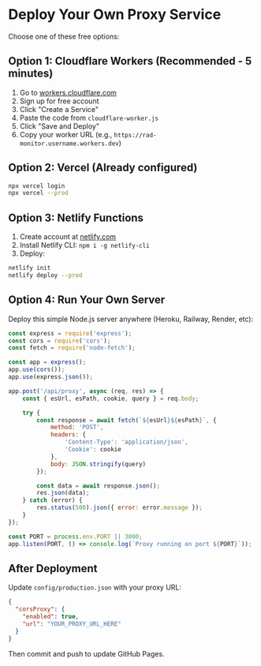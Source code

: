 # Deploy Your Own Proxy Service

Choose one of these free options:

## Option 1: Cloudflare Workers (Recommended - 5 minutes)

1. Go to [workers.cloudflare.com](https://workers.cloudflare.com)
2. Sign up for free account
3. Click "Create a Service"
4. Paste the code from `cloudflare-worker.js`
5. Click "Save and Deploy"
6. Copy your worker URL (e.g., `https://rad-monitor.username.workers.dev`)

## Option 2: Vercel (Already configured)

```bash
npx vercel login
npx vercel --prod
```

## Option 3: Netlify Functions

1. Create account at [netlify.com](https://netlify.com)
2. Install Netlify CLI: `npm i -g netlify-cli`
3. Deploy:
```bash
netlify init
netlify deploy --prod
```

## Option 4: Run Your Own Server

Deploy this simple Node.js server anywhere (Heroku, Railway, Render, etc):

```javascript
const express = require('express');
const cors = require('cors');
const fetch = require('node-fetch');

const app = express();
app.use(cors());
app.use(express.json());

app.post('/api/proxy', async (req, res) => {
    const { esUrl, esPath, cookie, query } = req.body;

    try {
        const response = await fetch(`${esUrl}${esPath}`, {
            method: 'POST',
            headers: {
                'Content-Type': 'application/json',
                'Cookie': cookie
            },
            body: JSON.stringify(query)
        });

        const data = await response.json();
        res.json(data);
    } catch (error) {
        res.status(500).json({ error: error.message });
    }
});

const PORT = process.env.PORT || 3000;
app.listen(PORT, () => console.log(`Proxy running on port ${PORT}`));
```

## After Deployment

Update `config/production.json` with your proxy URL:

```json
{
  "corsProxy": {
    "enabled": true,
    "url": "YOUR_PROXY_URL_HERE"
  }
}
```

Then commit and push to update GitHub Pages.

